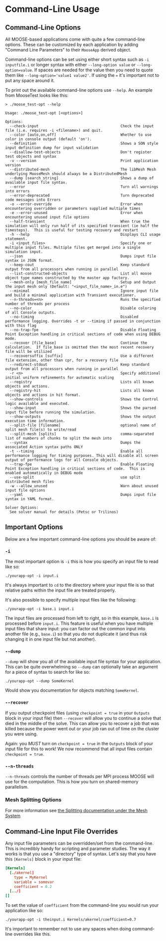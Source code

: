 # Command-Line Usage

## Command-Line Options

All MOOSE-based applications come with quite a few command-line options.  These can be customized by each application by adding "Command Line Parameters" to their `MooseApp` derived object.

Command-line options can be set using either short syntax such as `-i inputfile.i` or longer syntax with either `--long-option value` or `--long-option=value`.  If spaces are needed for the value then you need to quote them like `--long-option='value1 value2'`.  If using the `=` it's important not to put any space around it.

To print out the available command-line options use `--help`.  An example from MooseTest looks like this:

```
> ./moose_test-opt --help

Usage: ./moose_test-opt [<options>]

Options:
  --check-input                                     Check the input file (i.e. requires -i <filename>) and quit.
  --color [auto,on,off]                             Whether to use color in console output (default 'on').
  --definition                                      Shows a SON style input definition dump for input validation
  --disallow-test-objects                           Don't register test objects and syntax
  -v --version                                      Print application version
  --distributed-mesh                                The libMesh Mesh underlying MooseMesh should always be a DistributedMesh
  --dump [search_string]                            Shows a dump of available input file syntax.
  --error                                           Turn all warnings into errors
  --error-deprecated                                Turn deprecated code messages into Errors
  -o --error-override                               Error when encountering overridden or parameters supplied multiple times
  -e --error-unused                                 Error when encountering unused input file options
  --half-transient                                  When true the simulation will only run half of its specified transient (ie half the timesteps).  This is useful for testing recovery and restart
  -h --help                                         Displays CLI usage statement.
  -i <input_files>                                  Specify one or multiple input files. Multiple files get merged into a single simulation input.
  --json                                            Dumps input file syntax in JSON format.
  --keep-cout                                       Keep standard output from all processors when running in parallel
  --list-constructed-objects                        List all moose object type names constructed by the master app factory.
  --mesh-only [mesh_file_name]                      Setup and Output the input mesh only (Default: "<input_file_name>_in.e")
  --minimal                                         Ignore input file and build a minimal application with Transient executioner.
  --n-threads=<n>                                   Runs the specified number of threads per process
  --no-color                                        Disable coloring of all Console outputs.
  --no-timing                                       Disabled performance logging. Overrides -t or --timing if passed in conjunction with this flag
  --no-trap-fpe                                     Disable Floating Point Exception handling in critical sections of code when using DEBUG mode.
  --recover [file_base]                             Continue the calculation.  If file_base is omitted then the most recent recovery file will be utilized
  --recoversuffix [suffix]                          Use a different file extension, other than cpr, for a recovery file
  --redirect-stdout                                 Keep standard output from all processors when running in parallel
  -r <n>                                            Specify additional initial uniform refinements for automatic scaling
  --registry                                        Lists all known objects and actions.
  --registry-hit                                    Lists all known objects and actions in hit format.
  --show-controls                                   Shows the Control logic available and executed.
  --show-input                                      Shows the parsed input file before running the simulation.
  --show-outputs                                    Shows the output execution time information.
  --split-file [filename]                           optional name of split mesh file(s) to write/read
  --split-mesh [splits]                             comma-separated list of numbers of chunks to split the mesh into
  --syntax                                          Dumps the associated Action syntax paths ONLY
  -t --timing                                       Enable all performance logging for timing purposes. This will disable all screen output of performance logs for all Console objects.
  --trap-fpe                                        Enable Floating Point Exception handling in critical sections of code.  This is enabled automatically in DEBUG mode
  --use-split                                       use split distributed mesh files
  -w --allow_unused                                 Warn about unused input file options
  --yaml                                            Dumps input file syntax in YAML format.

Solver Options:
  See solver manual for details (Petsc or Trilinos)
```

## Important Options

Below are a few important command-line options you should be aware of:

### `-i`

The most important option is `-i` this is how you specify an input file to read like so:

```
./yourapp-opt -i input.i
```

It's always important to `cd` to the directory where your input file is so that relative paths within the input file are treated properly.

It's also possible to specify multiple input files like the following:

```
./yourapp-opt -i base.i input.i
```

The input files are processed from left to right, so in this example, `base.i`
is processed before `input.i`. This feature is useful when you have multiple
input files that share input: you can factor out the common input into another
file (e.g., `base.i`) so that you do not duplicate it (and thus risk changing
it in one input file but not another).

### `--dump`

`--dump` will show you all of the available input file syntax for your application.  This can be quite overwhelming so `--dump` can optionally take an argument for a piece of syntax to search for like so:

```
./yourapp-opt --dump SomeKernel
```

Would show you documentation for objects matching `SomeKernel`.

### `--recover`

If you output checkpoint files (using `checkpoint = true` in your `Outputs` block in your input file) then `--recover` will allow you to continue a solve that died in the middle of the solve.  This can allow you to recover a job that was killed because the power went out or your job ran out of time on the cluster you were using.

Again: you *MUST* turn on `checkpoint = true` in the `Outputs` block of your input file for this to work!  We now recommend that all input files contain `checkpoint = true`.

### `--n-threads`

`--n-threads` controls the number of threads per MPI process MOOSE will use for the computation.  This is how you turn on shared-memory parallelism.

### Mesh Splitting Options

For more information see [the Splitting documentation under the Mesh System](/splitting.md)

## Command-Line Input File Overrides

Any input file parameters can be overridden/set from the command-line.  This is incredibly handy for scripting and parameter studies.  The way it works is that you use a "directory" type of syntax.  Let's say that you have this `[Kernels]` block in your input file:

```conf
[Kernels]
  [./akernel]
    type = MyKernel
    variable = somevar
    coefficient = 0.2
  [../]
[]
```

To set the value of `coefficient` from the command-line you would run your application like so:

```
./yourapp-opt -i theinput.i Kernels/akernel/coefficient=0.7
```

It's important to remember not to use any spaces when doing command-line overrides like this.
